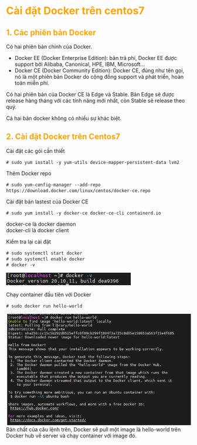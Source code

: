 <h1 style="color:orange">Cài đặt Docker trên centos7</h1>
<h2 style="color:orange">1. Các phiên bản Docker</h2>
Có hai phiên bản chính của Docker.

- Docker EE (Docker Enterprise Edition): bản trả phí, Docker EE được support bởi Alibaba, Canonical, HPE, IBM, Microsoft…
- Docker CE (Docker Community Edition): Docker CE, đúng như tên gọi, nó là một phiên bản Docker do cộng đồng support và phát triển, hoàn toàn miễn phí.

Có hai phiên bản của Docker CE là Edge và Stable. Bản Edge sẽ được release hàng tháng với các tính năng mới nhất, còn Stable sẽ release theo quý.

Cả hai bản docker không có nhiều sự khác biệt.
<h2 style="color:orange">2. Cài đặt Docker trên Centos7</h2>
Cài đặt các gói cần thiết

    # sudo yum install -y yum-utils device-mapper-persistent-data lvm2
Thêm Docker repo

    # sudo yum-config-manager --add-repo https://download.docker.com/linux/centos/docker-ce.repo
Cài đặt bản lastest của Docker CE

    # sudo yum install -y docker-ce docker-ce-cli containerd.io
docker-ce là docker daemon<br>
docker-cli là docker client<br>

Kiểm tra lại cài đặt

    # sudo systemctl start docker
    # sudo systemctl enable docker
    # docker -v
![docker-install1](../img/docker-install1.png)<br>

Chạy container đầu tiên với Docker

    # sudo docker run hello-world
![docker-install2](../img/docker-install2.png)<br>
Bản chất của câu lệnh trên, Docker sẽ pull một image là hello-world trên Docker hub về server và chạy container với image đó.